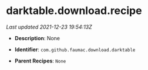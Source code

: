 # darktable.download.recipe

_Last updated 2021-12-23 19:54:13Z_

- **Description**: None

- **Identifier**: `com.github.faumac.download.darktable`

- **Parent Recipes**: `None`